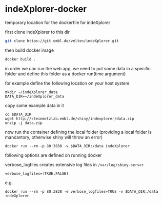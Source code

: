 # indeXplorer-docker

temporary location for the dockerfile for indeXplorer


first clone indeXplorer to this dir

```bash
git clone https://git.embl.de/velten/indeXplorer.git
```

then build docker image
```bash
docker build .
```

in order we can run the web app, we need to put some data in a specific folder and
define this folder as a docker run(time argument)

for example define the following location on your host system
```
mkdir ~/indeXplorer_data
DATA_DIR=~/indeXplorer_data
```

copy some example data in it
```
cd $DATA_DIR
wget http://steinmetzlab.embl.de/shiny/indexplorer/data.zip
unzip -j data.zip
```

now run the container defining the local folder (providing a local folder is mandantory, otherwise shiny will throw an error)
```
docker run --rm -p 80:3838 -v $DATA_DIR:/data indeXplorer
```

following options are defined on running docker

verbose_logfiles creates extensive log files in ```/var/log/shiny-server```
```
verbose_logfiles=[TRUE,FALSE] 
```
e.g.
```
docker run --rm -p 80:3838 -e verbose_logfiles=TRUE -v $DATA_DIR:/data indeXplorer

```
